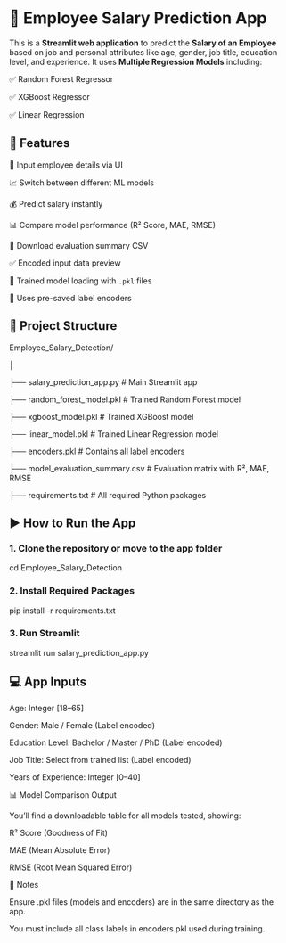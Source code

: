 # 💼 Employee Salary Prediction App


This is a **Streamlit web application** to predict the **Salary of an Employee** based on job and personal attributes like age, gender, job title, education level, and experience. It uses **Multiple Regression Models** including:

✅ Random Forest Regressor

✅ XGBoost Regressor

✅ Linear Regression


## 🚀 Features

🔢 Input employee details via UI

📈 Switch between different ML models

💰 Predict salary instantly

📊 Compare model performance (R² Score, MAE, RMSE)

📄 Download evaluation summary CSV

✅ Encoded input data preview

🧠 Trained model loading with `.pkl` files

🧠 Uses pre-saved label encoders



## 📂 Project Structure

 Employee_Salary_Detection/
 
 │
 
 ├── salary_prediction_app.py # Main Streamlit app
 
 ├── random_forest_model.pkl # Trained Random Forest model
 
 ├── xgboost_model.pkl # Trained XGBoost model
 
 ├── linear_model.pkl # Trained Linear Regression model
 
 ├── encoders.pkl # Contains all label encoders
 
 ├── model_evaluation_summary.csv # Evaluation matrix with R², MAE, RMSE
 
 ├── requirements.txt # All required Python packages


## ▶️ How to Run the App

### 1. Clone the repository or move to the app folder

cd Employee_Salary_Detection

### 2. Install Required Packages

pip install -r requirements.txt

### 3. Run Streamlit

streamlit run salary_prediction_app.py

## 💻 App Inputs
Age: Integer [18–65]

Gender: Male / Female (Label encoded)

Education Level: Bachelor / Master / PhD (Label encoded)

Job Title: Select from trained list (Label encoded)

Years of Experience: Integer [0–40]

📊 Model Comparison Output

You’ll find a downloadable table for all models tested, showing:

R² Score (Goodness of Fit)

MAE (Mean Absolute Error)

RMSE (Root Mean Squared Error)

📁 Notes

Ensure .pkl files (models and encoders) are in the same directory as the app.

You must include all class labels in encoders.pkl used during training.




